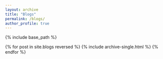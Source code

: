 ```yaml
---
layout: archive
title: "Blogs"
permalink: /blogs/
author_profile: true
---
```



{% include base_path %}

{% for post in site.blogs reversed %}
  {% include archive-single.html %}
{% endfor %}
